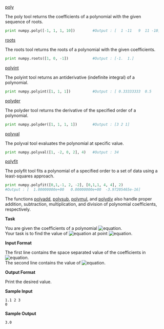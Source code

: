 [poly](http://docs.scipy.org/doc/numpy/reference/generated/numpy.poly.html)

The poly tool returns the coefficients of a polynomial with the given sequence of roots.
```python
print numpy.poly([-1, 1, 1, 10])        #Output : [  1 -11   9  11 -10]
```
[roots](http://docs.scipy.org/doc/numpy/reference/generated/numpy.roots.html)

The roots tool returns the roots of a polynomial with the given coefficients.
```python
print numpy.roots([1, 0, -1])           #Output : [-1.  1.]
```
[polyint](http://docs.scipy.org/doc/numpy/reference/generated/numpy.polyint.html)

The polyint tool returns an antiderivative (indefinite integral) of a polynomial.
```python
print numpy.polyint([1, 1, 1])          #Output : [ 0.33333333  0.5         1.          0.        ]
```
[polyder](http://docs.scipy.org/doc/numpy/reference/generated/numpy.polyder.html#numpy.polyder)

The polyder tool returns the derivative of the specified order of a polynomial.
```python
print numpy.polyder([1, 1, 1, 1])       #Output : [3 2 1]
```
[polyval](http://docs.scipy.org/doc/numpy/reference/generated/numpy.polyval.html#numpy.polyval)

The polyval tool evaluates the polynomial at specific value.
```python
print numpy.polyval([1, -2, 0, 2], 4)   #Output : 34
```
[polyfit](http://docs.scipy.org/doc/numpy/reference/generated/numpy.polyfit.html)

The polyfit tool fits a polynomial of a specified order to a set of data using a least-squares approach.
```python
print numpy.polyfit([0,1,-1, 2, -2], [0,1,1, 4, 4], 2)
#Output : [  1.00000000e+00   0.00000000e+00  -3.97205465e-16]
```
The functions [polyadd](http://docs.scipy.org/doc/numpy/reference/generated/numpy.polyadd.html#numpy.polyadd), [polysub](http://docs.scipy.org/doc/numpy/reference/generated/numpy.polysub.html#numpy.polysub), [polymul](http://docs.scipy.org/doc/numpy/reference/generated/numpy.polymul.html), and [polydiv](http://docs.scipy.org/doc/numpy/reference/generated/numpy.polydiv.html#numpy.polydiv) also handle proper addition, subtraction, multiplication, and division of polynomial coefficients, respectively.

__Task__

You are given the coefficients of a polynomial ![equation](http://latex.codecogs.com/svg.latex?\inline&space;P). <br>
Your task is to find the value of ![equation](http://latex.codecogs.com/svg.latex?\inline&space;P) at point ![equation](http://latex.codecogs.com/svg.latex?\inline&space;x).

__Input Format__

The first line contains the space separated value of the coefficients in ![equation](http://latex.codecogs.com/svg.latex?\inline&space;P). <br>
The second line contains the value of ![equation](http://latex.codecogs.com/svg.latex?\inline&space;x).

__Output Format__

Print the desired value.

__Sample Input__
```commandline
1.1 2 3
0
```
__Sample Output__
```commandline
3.0
```